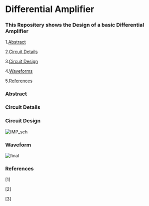 # Differential Amplifier

### This Repositery shows the Design of a basic Differential Amplifier
1.[Abstract](#Abstract)

2.[Circuit Details](#Circuit-Details)

3.[Circuit Design](#Cicuit-Design)

4.[Waveforms](#Waveform)

5.[References](#References)

### Abstract



### Circuit Details

### Circuit Design


![IMP_sch](https://user-images.githubusercontent.com/59924751/152653744-3c717d41-618b-4a9a-927a-f9df6882094c.JPG)

### Waveform


![final](https://user-images.githubusercontent.com/59924751/152654328-8f4cc87a-1f74-4f98-af74-50ee4e031fbd.JPG)

### References
[1] 

[2] 

[3] 
